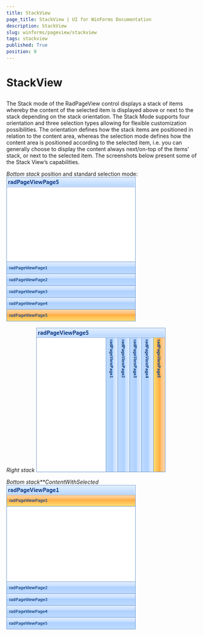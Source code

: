 ```yaml
---
title: StackView
page_title: StackView | UI for WinForms Documentation
description: StackView
slug: winforms/pageview/stackview
tags: stackview
published: True
position: 0
---
```


# StackView



## 

The Stack mode of the RadPageView control displays a stack of items whereby the content of the selected item is displayed above or next to the stack depending on the stack orientation. The Stack Mode supports four orientation and three selection types allowing for flexible customization possibilities. The orientation defines how the stack items are positioned in relation to the content area, whereas the selection mode defines how the content area is positioned according to the selected item, i.e. you can generally choose to display the content always next/on-top of the items’ stack, or next to the selected item. The screenshots below present some of the Stack View’s capabilities.

*Bottom stack* position and standard selection mode:
![](images/pageview-stackview-overview001.png)

*Right stack*
![](images/pageview-stackview-overview002.png)

*Bottom stack**ContentWithSelected*
![](images/pageview-stackview-overview003.png)
